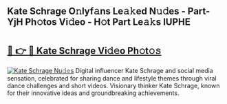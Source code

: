 ## Kate Schrage O𝚗lyf𝚊ns Le𝚊𝚔ed N𝚞𝚍es - Part-YjH Ph𝚘tos Vi𝚍eo - H𝚘t Part Le𝚊𝚔s IUPHE

# <h2><a href="http://hf5wvt.feru.top/?c=Kate+Schrage">🔗 👉 🔴 Kate Schrage Vi𝚍𝚎o Ph𝚘t𝚘𝚜</a></h2>

[![Kate Schrage Nu𝚍𝚎s](https://i.imgur.com/0TWrTi3.gif)](http://hf5wvt.feru.top/?c=Kate+Schrage)
Digital influencer Kate Schrage and social media sensation, celebrated for sharing dance and lifestyle themes through viral dance challenges and short videos. Visionary thinker Kate Schrage, known for their innovative ideas and groundbreaking achievements. 
